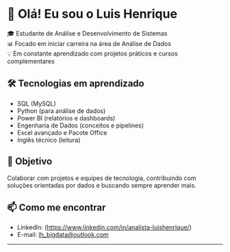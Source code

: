 # 👋 Olá! Eu sou o Luis Henrique

🎓 Estudante de Análise e Desenvolvimento de Sistemas  
📊 Focado em iniciar carreira na área de Análise de Dados  
💡 Em constante aprendizado com projetos práticos e cursos complementares

## 🛠️ Tecnologias em aprendizado
- SQL (MySQL)
- Python (para análise de dados)
- Power BI (relatórios e dashboards)
- Engenharia de Dados (conceitos e pipelines)
- Excel avançado e Pacote Office
- Inglês técnico (leitura)

## 📌 Objetivo
Colaborar com projetos e equipes de tecnologia, contribuindo com soluções orientadas por dados e buscando sempre aprender mais.

## 📫 Como me encontrar
- LinkedIn: (https://www.linkedin.com/in/analista-luishenrique/)
- E-mail: lh_bigdata@outlook.com

---

